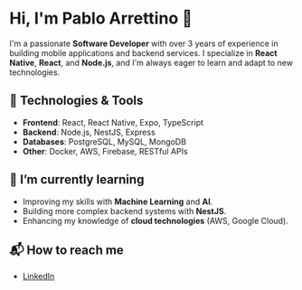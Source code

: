 # Hi, I'm Pablo Arrettino 👋

I'm a passionate **Software Developer** with over 3 years of experience in building mobile applications and backend services. I specialize in **React Native**, **React**, and **Node.js**, and I'm always eager to learn and adapt to new technologies.

## 🚀 Technologies & Tools
- **Frontend**: React, React Native, Expo, TypeScript
- **Backend**: Node.js, NestJS, Express
- **Databases**: PostgreSQL, MySQL, MongoDB
- **Other**: Docker, AWS, Firebase, RESTful APIs

## 🌱 I’m currently learning
- Improving my skills with **Machine Learning** and **AI**.
- Building more complex backend systems with **NestJS**.
- Enhancing my knowledge of **cloud technologies** (AWS, Google Cloud).

## 📬 How to reach me
- [LinkedIn](https://www.linkedin.com/in/ruben-pablo-arrettino-b26473197/)
